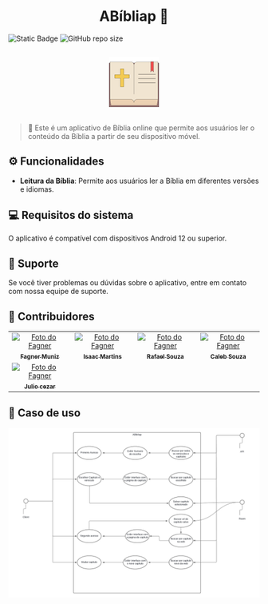 <h1 align="center">ABíbliap 📖</h1>

![Static Badge](https://img.shields.io/badge/status-em_desenvolvimento-green?style=for-the-badge)
![GitHub repo size](https://img.shields.io/github/repo-size/Faguim02/ABibliap?style=for-the-badge)

##

<div align="center">
    <img src="app/src/main/res/drawable/logo_image.png" alt="logo" width="100"/>
</div>

##

> 📃 Este é um aplicativo de Bíblia online que permite aos usuários ler o conteúdo da Bíblia a partir de seu dispositivo móvel.

## ⚙️ Funcionalidades

- **Leitura da Bíblia**: Permite aos usuários ler a Bíblia em diferentes versões e idiomas.

## 💻 Requisitos do sistema

O aplicativo é compatível com dispositivos Android 12 ou superior.

## 🔧 Suporte

Se você tiver problemas ou dúvidas sobre o aplicativo, entre em contato com nossa equipe de suporte.

## 🤝 Contribuidores

<table>
  <tr>
    <td align="center">
      <a href="https://github.com/Faguim02" title="Fagner Muniz de Sá">
        <img src="https://avatars.githubusercontent.com/u/100235158?v=4" width="100px;" alt="Foto do Fagner"/><br>
        <sub>
          <b>Fagner Muniz</b>
        </sub>
      </a>
    </td>
    <td align="center">
      <a href="https://github.com/IsaacDev2022" title="Isaac Martins">
        <img src="https://avatars.githubusercontent.com/u/56280877?v=4" width="100px;" alt="Foto do Fagner"/><br>
        <sub>
          <b>Isaac Martins</b>
        </sub>
      </a>
    </td>
    <td align="center">
      <a href="https://github.com/rpsouzadev" title="Rafael Souza">
        <img src="https://avatars.githubusercontent.com/u/112450109?v=4" width="100px;" alt="Foto do Fagner"/><br>
        <sub>
          <b>Rafael Souza</b>
        </sub>
      </a>
    </td>
    <td align="center">
      <a href="https://github.com/CalebeSouza1" title="Caleb Souza">
        <img src="https://avatars.githubusercontent.com/u/86796719?v=4" width="100px;" alt="Foto do Fagner"/><br>
        <sub>
          <b>Caleb Souza</b>
        </sub>
      </a>
    </td>
  </tr>

  <tr>
    <td align="center">
      <a href="https://github.com/jcezart" title="Julio Cezar">
        <img src="https://avatars.githubusercontent.com/u/23336195?v=4" width="100px;" alt="Foto do Fagner"/><br>
        <sub>
          <b>Julio cezar</b>
        </sub>
      </a>
    </td>
  </tr>
</table>

## 🧠 Caso de uso

![Diagrama UseCase ABibliap.png](sourcesReadme/diagram_use_case.png)